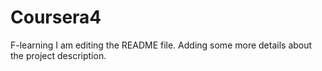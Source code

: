 # Coursera4
F-learning
I am editing the README file. Adding some more details about the project description.
